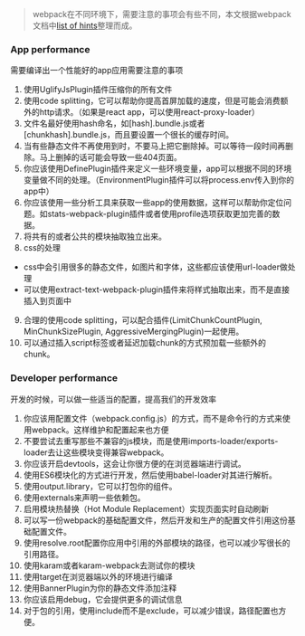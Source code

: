 > webpack在不同环境下，需要注意的事项会有些不同，本文根据webpack文档中[list of hints](http://webpack.github.io/docs/list-of-hints.html)整理而成。

### App performance
需要编译出一个性能好的app应用需要注意的事项

1. 使用UglifyJsPlugin插件压缩你的所有文件
2. 使用code splitting，它可以帮助你提高首屏加载的速度，但是可能会消费额外的http请求。（如果是react app，可以使用react-proxy-loader）
3. 文件名最好使用hash命名，如[hash].bundle.js或者[chunkhash].bundle.js，而且要设置一个很长的缓存时间。
4. 当有些静态文件不再使用到时，不要马上把它删除掉。可以等待一段时间再删除。马上删掉的话可能会导致一些404页面。
5. 你应该使用DefinePlugin插件来定义一些环境变量，app可以根据不同的环境变量做不同的处理。（EnvironmentPlugin插件可以将process.env传入到你的app中）
6. 你应该使用一些分析工具来获取一些app的使用数据，这样可以帮助你定位问题。如stats-webpack-plugin插件或者使用profile选项获取更加完善的数据。
7. 将共有的或者公共的模块抽取独立出来。
8. css的处理  
  * css中会引用很多的静态文件，如图片和字体，这些都应该使用url-loader做处理
  * 可以使用extract-text-webpack-plugin插件来将样式抽取出来，而不是直接插入到页面中
9. 合理的使用code splitting，可以配合插件(LimitChunkCountPlugin, MinChunkSizePlugin, AggressiveMergingPlugin)一起使用。
10. 可以通过插入script标签或者延迟加载chunk的方式预加载一些额外的chunk。

### Developer performance
开发的时候，可以做一些适当的配置，提高我们的开发效率

1. 你应该用配置文件（webpack.config.js）的方式，而不是命令行的方式来使用webpack。这样维护和配置起来也方便
2. 不要尝试去重写那些不兼容的js模块，而是使用imports-loader/exports-loader去让这些模块变得兼容webpack。
3. 你应该开启devtools，这会让你很方便的在浏览器端进行调试。
4. 使用ES6模块化的方式进行开发，然后使用babel-loader对其进行解析。
5. 使用output.library，它可以打包你的组件。
6. 使用externals来声明一些依赖包。
7. 启用模块热替换（Hot Module Replacement）实现页面实时自动刷新
8. 可以写一份webpack的基础配置文件，然后开发和生产的配置文件引用这份基础配置文件。
9. 使用resolve.root配置你应用中引用的外部模块的路径，也可以减少写很长的引用路径。
10. 使用karam或者karam-webpack去测试你的模块
11. 使用target在浏览器端以外的环境进行编译
12. 使用BannerPlugin为你的静态文件添加注释
13. 你应该启用debug，它会提供更多的调试信息
14. 对于包的引用，使用include而不是exclude，可以减少错误，路径配置也方便。
